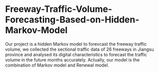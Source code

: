 # Freeway-Traffic-Volume-Forecasting-Based-on-Hidden-Markov-Model
Our project is a hidden Markov model to forevcast the freeway traffic volume, we collected the sectional traffic data of 26 freeways in Jiangsu province and analysed its digital characteristics to forecast the traffic volume in the future months accurately. Actually, our model is the combination of Markov model and Renewal model.
